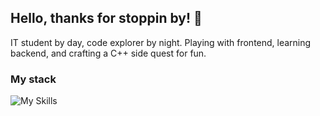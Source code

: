 ## Hello, thanks for stoppin by! 👋
IT student by day, code explorer by night. Playing with frontend, learning backend, and crafting a C++ side quest for fun.

### My stack
![My Skills](https://go-skill-icons.vercel.app/api/icons?i=js,html,css,ts,react,nextjs,cpp,lua)

